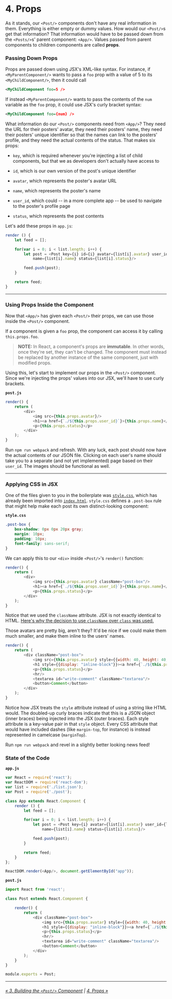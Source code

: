 # 4. Props

As it stands, our `<Post/>` components don't have any real information in them. Everything is either empty or dummy values. How would our `<Post/>`s get that information? That information would have to be passed down from the `<Posts/>`s' parent component: `<App/>`. Values passed from parent components to children components are called **props**.

### Passing Down Props

Props are passed down using JSX's XML-like syntax. For instance, if `<MyParentComponent/>` wants to pass a `foo` prop with a value of 5 to its `<MyChildComponent/>`, then it could call

```xml
<MyChildComponent foo=5 />
```

If instead `<MyParentComponent/>` wants to pass the contents of the `num` variable as the `foo` prop, it could use JSX's curly bracket syntax:

```xml
<MyChildComponent foo={num} />
```

What information do our `<Post/>` components need from `<App/>`? They need the URL for their posters' avatar, they need their posters' name, they need their posters' unique identifier so that the names can link to the posters' profile, and they need the actual contents of the status. That makes six props:

* `key`, which is required whenever you're injecting a list of child components, but that we as developers don't actually have access to

* `id`, which is our own version of the post's unique identifier

* `avatar`, which represents the poster's avatar URL

* `name`, which represents the poster's name

* `user_id`, which could -- in a more complete app -- be used to navigate to the poster's profile page

* `status`, which represents the post contents

Let's add these props in `app.js`:

```js
render () {
    let feed = [];

    for(var i = 0; i < list.length; i++) {
        let post = <Post key={i} id={i} avatar={list[i].avatar} user_id={list[i].user_id}
            name={list[i].name} status={list[i].status}/>

        feed.push(post);
    }

    return feed;
}
```

***

### Using Props Inside the Component

Now that `<App/>` has given each `<Post/>` their props, we can use those inside the `<Post/>` component.

If a component is given a `foo` prop, the component can access it by calling `this.props.foo`.

> **NOTE:** In React, a component's props are **immutable**. In other words, once they're set, they can't be changed. The component must instead be replaced by another instance of the same component, just with modified props.

Using this, let's start to implement our props in the `<Post/>` component. Since we're injecting the props' values into our JSX, we'll have to use curly brackets.

**`post.js`**

```js
render() {
    return (
        <div>
            <img src={this.props.avatar}/>
            <h1><a href={`./${this.props.user_id}`}>{this.props.name}</a></h1>
            <p>{this.props.status}</p>
        </div>
    );
}
```

Run `npm run webpack` and refresh. With any luck, each post should now have the actual contents of our JSON file. Clicking on each user's name should take you to a separate (and not yet implemented) page based on their `user_id`. The images should be functional as well.

***

### Applying CSS in JSX

One of the files given to you in the boilerplate was [`style.css`](https://github.com/OKStateACM/ReactCodelab/blob/master/react-codelab/style.css), which has already been imported into [`index.html`](). `style.css` defines a `.post-box` rule that might help make each post its own distinct-looking component:

**`style.css`**

```css
.post-box {
    box-shadow: 0px 0px 20px gray;
    margin: 10px;
    padding: 10px;
    font-family: sans-serif;
}
```

We can apply this to our `<div>` inside `<Post/>`'s `render()` function:

```js
render() {
    return (
        <div>
            <img src={this.props.avatar} className="post-box"/>
            <h1><a href={`./${this.props.user_id}`}>{this.props.name}</a></h1>
            <p>{this.props.status}</p>
        </div>
    );
}
```

Notice that we used the `className` attribute. JSX is not exactly identical to HTML. [Here's why the decision to use `className` over `class` was used.](https://www.quora.com/Why-do-I-have-to-use-className-instead-of-class-in-ReactJs-components-done-in-JSX-JSX-is-preprocessed-so-shouldnt-that-conversion-happen-when-JSX-is-converted-to-JavaScript/answer/Sophie-Alpert-1)

Those avatars are pretty big, aren't they? It'd be nice if we could make them much smaller, and make them inline to the users' names.

```js
render() {
    return (
        <div className="post-box">
            <img src={this.props.avatar} style={{width: 40, height: 40, display: "inline-block"}}/>
            <h1 style={{display: "inline-block"}}><a href={`./${this.props.user_id}`}>{this.props.name}</a></h1>
            <p>{this.props.status}</p>
            <hr/>
            <textarea id="write-comment" className="textarea"/>
            <button>Comment</button>
        </div>
    );
}
```

Notice how JSX treats the `style` attribute instead of using a string like HTML would. The doubled-up curly braces indicate that this is a JSON object (inner braces) being injected into the JSX (outer braces). Each style attribute is a key-value pair in that `style` object. Every CSS attribute that would have included dashes (like `margin-top`, for instance) is instead represented in camelcase (`marginTop`).

Run `npm run webpack` and revel in a slightly better looking news feed!

### State of the Code

**`app.js`**

```js
var React = require('react');
var ReactDOM = require('react-dom');
var list = require('./list.json');
var Post = require('./post');

class App extends React.Component {
    render () {
        let feed = [];

        for(var i = 0; i < list.length; i++) {
            let post = <Post key={i} avatar={list[i].avatar} user_id={list[i].user_id}
                name={list[i].name} status={list[i].status}/>

            feed.push(post);
        }

        return feed;
    }
};

ReactDOM.render(<App/>, document.getElementById("app"));
```

**`post.js`**

```js
import React from 'react';

class Post extends React.Component {

    render() {
        return (
            <div className="post-box">
                <img src={this.props.avatar} style={{width: 40, height: 40, display: "inline-block"}}/>
                <h1 style={{display: "inline-block"}}><a href={`./${this.props.user_id}`}>{this.props.name}</a></h1>
                <p>{this.props.status}</p>
                <hr/>
                <textarea id="write-comment" className="textarea"/>
                <button>Comment</button>
            </div>
        );
    }
}

module.exports = Post;
```

***

###### [« 3. Building the `<Post/>` Component](https://github.com/OKStateACM/ReactCodelab/blob/master/3%20-%20Building%20the%20Post%20Component.md) | [4. Props »](https://github.com/OKStateACM/ReactCodelab/blob/master/5%20-%20State%20and%20Lifecycles.md)
